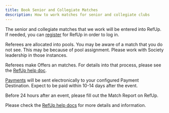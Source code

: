 ```yaml
---
title: Book Senior and Collegiate Matches
description: How to work matches for senior and collegiate clubs
---
```


The senior and collegiate matches that we work will be entered into RefUp. If needed, you can [register](/referee-resources/register) for RefUp in order to log in.

Referees are allocated into pools. You may be aware of a match that you do not see. This may be because of pool assignment. Please work with Society leadership in those instances.

Referees make Offers an matches. For details into that process, please see the <a href='https://refup.freshdesk.com/support/solutions/articles/44001089584-making-your-first-offer' target='_blank'>RefUp help doc</a>.

<a href='https://refup.freshdesk.com/support/solutions/articles/44001097109-getting-paid' target='_blank'>Payments</a> will be sent electronically to your configured Payment Destination. Expect to be paid within 10-14 days after the event.

Before 24 hours after an event, please fill out the Match Report on RefUp.

Please check the <a href='https://refup.freshdesk.com/support/home' target='_blank'>RefUp help docs</a> for more details and information.
